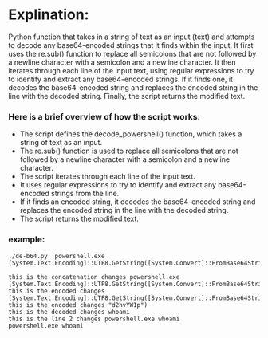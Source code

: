 # Explination:
Python function that takes in a string of text as an input (text) and attempts to decode any base64-encoded strings that it finds within the input. 
It first uses the re.sub() function to replace all semicolons that are not followed by a newline character with a semicolon and a newline character. 
It then iterates through each line of the input text, using regular expressions to try to identify and extract any base64-encoded strings. 
If it finds one, it decodes the base64-encoded string and replaces the encoded string in the line with the decoded string. 
Finally, the script returns the modified text.

### Here is a brief overview of how the script works:
- The script defines the decode_powershell() function, which takes a string of text as an input.
- The re.sub() function is used to replace all semicolons that are not followed by a newline character with a semicolon and a newline character.
- The script iterates through each line of the input text.
- It uses regular expressions to try to identify and extract any base64-encoded strings from the line.
- If it finds an encoded string, it decodes the base64-encoded string and replaces the encoded string in the line with the decoded string.
- The script returns the modified text.

### example:
```
./de-b64.py 'powershell.exe [System.Text.Encoding]::UTF8.GetString([System.Convert]::FromBase64String("d2hvYW1p")'

this is the concatenation changes powershell.exe [System.Text.Encoding]::UTF8.GetString([System.Convert]::FromBase64String("d2hvYW1p")
this is the encoded changes [System.Text.Encoding]::UTF8.GetString([System.Convert]::FromBase64String("d2hvYW1p")
this is the encoded changes "d2hvYW1p")
this is the decoded changes whoami
this is the line 2 changes powershell.exe whoami
powershell.exe whoami
```
